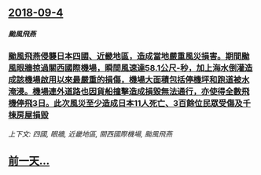 ## [2018-09-4](/news/2018/09/4/index.md)

##### 颱風飛燕
### [颱風飛燕侵襲日本四國、近畿地區，造成當地嚴重風災損害。期間颱風眼牆掠過關西國際機場，瞬間風速達58.1公尺-秒，加上海水倒灌造成該機場啟用以來最嚴重的損傷，機場大面積包括停機坪和跑道被水淹浸。機場連外道路也因貨船撞擊造成損毀無法通行，亦使得全數飛機停飛3日。此次風災至少造成日本11人死亡、3百餘位民眾受傷及千棟房屋損毀](/news/2018/09/4/颱風飛燕侵襲日本四國-近畿地區-造成當地嚴重風災損害-期間颱風眼牆掠過關西國際機場-瞬間風速達581公尺-秒-加上海水.md)
_上下文: 四國, 眼牆, 近畿地區, 關西國際機場, 颱風飛燕_

## [前一天...](/news/2018/09/3/index.md)

